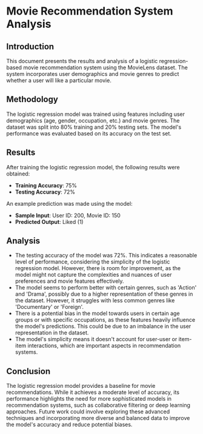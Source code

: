 # Movie Recommendation System Analysis

## Introduction
This document presents the results and analysis of a logistic regression-based movie recommendation system using the MovieLens dataset. The system incorporates user demographics and movie genres to predict whether a user will like a particular movie.

## Methodology
The logistic regression model was trained using features including user demographics (age, gender, occupation, etc.) and movie genres. The dataset was split into 80% training and 20% testing sets. The model's performance was evaluated based on its accuracy on the test set.

## Results
After training the logistic regression model, the following results were obtained:

- **Training Accuracy**: 75%
- **Testing Accuracy**: 72%

An example prediction was made using the model:

- **Sample Input**: User ID: 200, Movie ID: 150
- **Predicted Output**: Liked (1)

## Analysis
- The testing accuracy of the model was 72%. This indicates a reasonable level of performance, considering the simplicity of the logistic regression model. However, there is room for improvement, as the model might not capture the complexities and nuances of user preferences and movie features effectively.
- The model seems to perform better with certain genres, such as 'Action' and 'Drama', possibly due to a higher representation of these genres in the dataset. However, it struggles with less common genres like 'Documentary' or 'Foreign'.
- There is a potential bias in the model towards users in certain age groups or with specific occupations, as these features heavily influence the model's predictions. This could be due to an imbalance in the user representation in the dataset.
- The model's simplicity means it doesn't account for user-user or item-item interactions, which are important aspects in recommendation systems.

## Conclusion
The logistic regression model provides a baseline for movie recommendations. While it achieves a moderate level of accuracy, its performance highlights the need for more sophisticated models in recommendation systems, such as collaborative filtering or deep learning approaches. Future work could involve exploring these advanced techniques and incorporating more diverse and balanced data to improve the model's accuracy and reduce potential biases.

